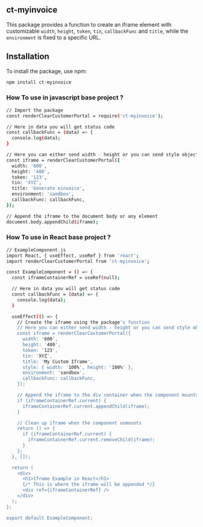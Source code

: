 ## ct-myinvoice

This package provides a function to create an iframe element with customizable `width`, `height`, `token`, `tin`, `callbackFunc` and `title`, while the `environment` is fixed to a specific URL.

## Installation

To install the package, use npm:

```bash
npm install ct-myinvoice
```

### How To use in javascript base project ?

```bash
// Import the package
const renderClearCustomerPortal = require('ct-myinvoice');

// Here in data you will get status code
const callbackFunc = (data) => {
  console.log(data);
}

// Here you can either send width - height or you can send style object
const iframe = renderClearCustomerPortal({
  width: '600',
  height: '400',
  token: '123',
  tin: 'XYZ',
  title: 'Generate einvoice',
  environment: 'sandbox',
  callbackFunc: callbackFunc,
});

// Append the iframe to the document body or any element
document.body.appendChild(iframe);

```

### How To use in React base project ?

```bash
// ExampleComponent.js
import React, { useEffect, useRef } from 'react';
import renderClearCustomerPortal from 'ct-myinvoice';

const ExampleComponent = () => {
  const iframeContainerRef = useRef(null);

  // Here in data you will get status code
  const callbackFunc = (data) => {
    console.log(data);
  }

  useEffect(() => {
    // Create the iframe using the package's function
    // Here you can either send width - height or you can send style object
    const iframe = renderClearCustomerPortal({
      width: '600',
      height: '400',
      token: '123',
      tin: 'XYZ',
      title: 'My Custom Iframe',
      style: { width: '100%', height: '100%' },
      environment: 'sandbox',
      callbackFunc: callbackFunc,
    });

    // Append the iframe to the div container when the component mounts
    if (iframeContainerRef.current) {
      iframeContainerRef.current.appendChild(iframe);
    }

    // Clean up iframe when the component unmounts
    return () => {
      if (iframeContainerRef.current) {
        iframeContainerRef.current.removeChild(iframe);
      }
    };
  }, []);

  return (
    <div>
      <h1>Iframe Example in React</h1>
      {/* This is where the iframe will be appended */}
      <div ref={iframeContainerRef} />
    </div>
  );
};

export default ExampleComponent;

```

